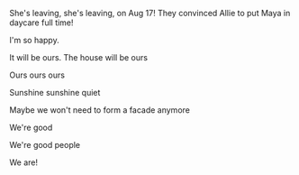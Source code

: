 She's leaving, she's leaving, on Aug 17! They convinced Allie to put Maya in daycare full time! 

I'm so happy. 

It will be ours. The house will be ours

Ours ours ours

Sunshine sunshine quiet

Maybe we won't need to form a facade anymore

We're good

We're good people

We are!

